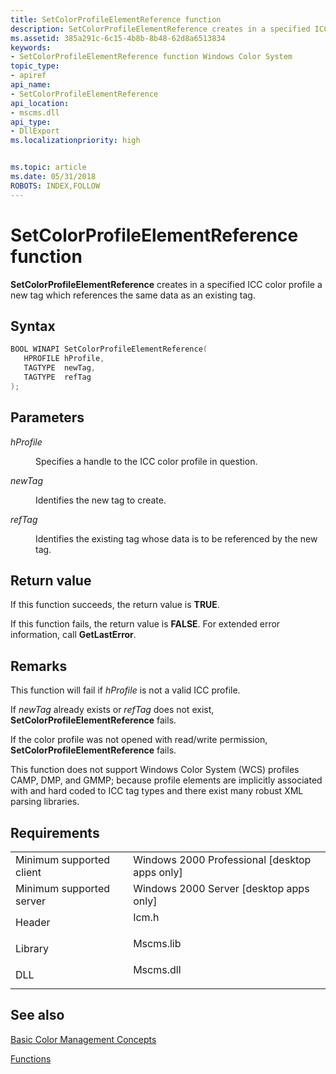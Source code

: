 ```yaml
---
title: SetColorProfileElementReference function
description: SetColorProfileElementReference creates in a specified ICC color profile a new tag which references the same data as an existing tag.
ms.assetid: 385a291c-6c15-4b8b-8b48-62d8a6513834
keywords:
- SetColorProfileElementReference function Windows Color System
topic_type:
- apiref
api_name:
- SetColorProfileElementReference
api_location:
- mscms.dll
api_type:
- DllExport
ms.localizationpriority: high


ms.topic: article
ms.date: 05/31/2018
ROBOTS: INDEX,FOLLOW
---
```


# SetColorProfileElementReference function

**SetColorProfileElementReference** creates in a specified ICC color profile a new tag which references the same data as an existing tag.

## Syntax


```C++
BOOL WINAPI SetColorProfileElementReference(
   HPROFILE hProfile,
   TAGTYPE  newTag,
   TAGTYPE  refTag
);
```



## Parameters

<dl> <dt>

*hProfile* 
</dt> <dd>

Specifies a handle to the ICC color profile in question.

</dd> <dt>

*newTag* 
</dt> <dd>

Identifies the new tag to create.

</dd> <dt>

*refTag* 
</dt> <dd>

Identifies the existing tag whose data is to be referenced by the new tag.

</dd> </dl>

## Return value

If this function succeeds, the return value is **TRUE**.

If this function fails, the return value is **FALSE**. For extended error information, call **GetLastError**.

## Remarks

This function will fail if *hProfile* is not a valid ICC profile.

If *newTag* already exists or *refTag* does not exist, **SetColorProfileElementReference** fails.

If the color profile was not opened with read/write permission, **SetColorProfileElementReference** fails.

This function does not support Windows Color System (WCS) profiles CAMP, DMP, and GMMP; because profile elements are implicitly associated with and hard coded to ICC tag types and there exist many robust XML parsing libraries.

## Requirements



|                                     |                                                                                      |
|-------------------------------------|--------------------------------------------------------------------------------------|
| Minimum supported client<br/> | Windows 2000 Professional \[desktop apps only\]<br/>                           |
| Minimum supported server<br/> | Windows 2000 Server \[desktop apps only\]<br/>                                 |
| Header<br/>                   | <dl> <dt>Icm.h</dt> </dl>     |
| Library<br/>                  | <dl> <dt>Mscms.lib</dt> </dl> |
| DLL<br/>                      | <dl> <dt>Mscms.dll</dt> </dl> |



## See also

<dl> <dt>

[Basic Color Management Concepts](basic-color-management-concepts.md)
</dt> <dt>

[Functions](functions.md)
</dt> </dl>

 

 





